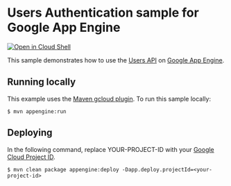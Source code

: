 # Users Authentication sample for Google App Engine

<a href="https://console.cloud.google.com/cloudshell/open?git_repo=https://github.com/GoogleCloudPlatform/java-docs-samples&page=editor&open_in_editor=appengine-java8/users/README.md">
<img alt="Open in Cloud Shell" src ="http://gstatic.com/cloudssh/images/open-btn.png"></a>

This sample demonstrates how to use the [Users API][appid] on [Google App
Engine][ae-docs].

[appid]: https://cloud.google.com/appengine/docs/java/users/
[ae-docs]: https://cloud.google.com/appengine/docs/java/

## Running locally
This example uses the
[Maven gcloud plugin](https://cloud.google.com/appengine/docs/java/tools/using-maven).
To run this sample locally:

    $ mvn appengine:run

## Deploying
In the following command, replace YOUR-PROJECT-ID with your
[Google Cloud Project ID](https://developers.google.com/console/help/new/#projectnumber).

    $ mvn clean package appengine:deploy -Dapp.deploy.projectId=<your-project-id>
